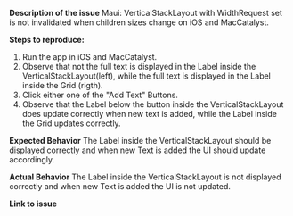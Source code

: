 **Description of the issue**
Maui: VerticalStackLayout with WidthRequest set is not invalidated when children sizes change on iOS and MacCatalyst.

**Steps to reproduce:**
1. Run the app in iOS and MacCatalyst.
2. Observe that not the full text is displayed in the Label inside the VerticalStackLayout(left), while the full text is displayed in the Label inside the Grid (rigth).
3. Click either one of the "Add Text" Buttons.
4. Observe that the Label below the button inside the VerticalStackLayout does update correctly when new text is added, while the Label inside the Grid updates correctly.

**Expected Behavior**
The Label inside the VerticalStackLayout should be displayed correctly and when new Text is added the UI should update accordingly.

**Actual Behavior**
The Label inside the VerticalStackLayout is not displayed correctly and when new Text is added the UI is not updated.

**Link to issue**
